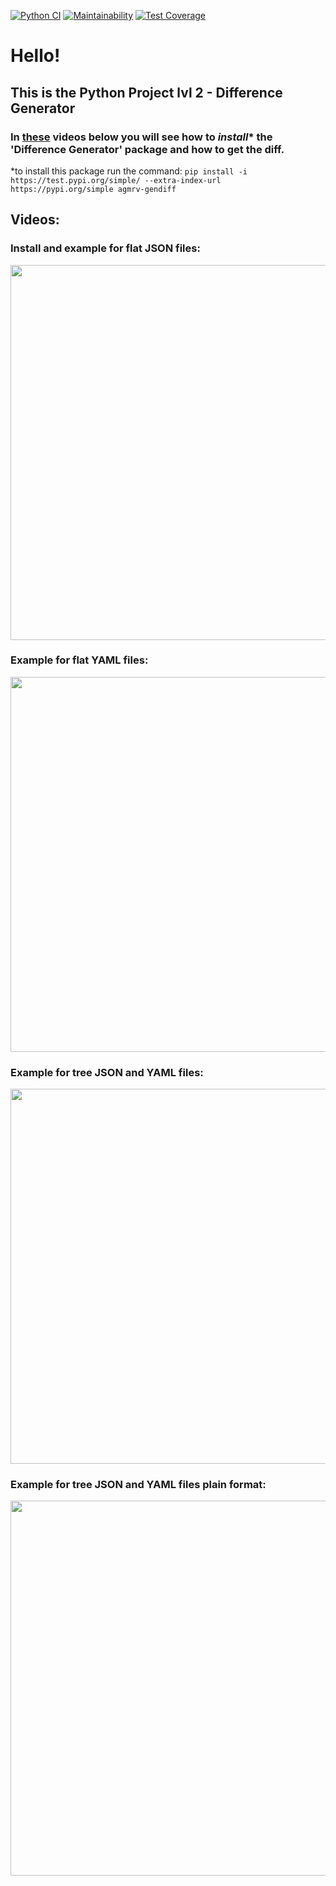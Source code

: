 [![Python CI](https://github.com/agmrv/python-project-lvl2/workflows/Python%20CI/badge.svg)](https://github.com/agmrv/python-project-lvl2/actions)
[![Maintainability](https://api.codeclimate.com/v1/badges/aadcef266d7fbd2937a2/maintainability)](https://codeclimate.com/github/agmrv/python-project-lvl2/maintainability)
[![Test Coverage](https://api.codeclimate.com/v1/badges/aadcef266d7fbd2937a2/test_coverage)](https://codeclimate.com/github/agmrv/python-project-lvl2/test_coverage)

# Hello!

## This is the Python Project lvl 2 - Difference Generator

### In [these](#videos) videos below you will see how to *install** the 'Difference Generator' package and how to get the diff.
*to install this package run the command:
`pip install -i https://test.pypi.org/simple/ --extra-index-url https://pypi.org/simple agmrv-gendiff`

## Videos:
### Install and example for flat JSON files:
<a href="https://asciinema.org/a/p5PLICUICkCca1LAUdwLa3QMV" target="_blank"><img src="https://asciinema.org/a/p5PLICUICkCca1LAUdwLa3QMV.svg" width="600" ></a>

### Example for flat YAML files:
<a href="https://asciinema.org/a/BITsbDtgWDyRRnrnteWRfATfp" target="_blank"><img src="https://asciinema.org/a/BITsbDtgWDyRRnrnteWRfATfp.svg" width="600"></a>

### Example for tree JSON and YAML files:
<a href="https://asciinema.org/a/70RZuqWOTglJiXIyD2emZ7XQj" target="_blank"><img src="https://asciinema.org/a/70RZuqWOTglJiXIyD2emZ7XQj.svg" width="600"></a>

### Example for tree JSON and YAML files plain format:
<a href="https://asciinema.org/a/hxduq1cJzXAtKdCGVr4DnepVy" target="_blank"><img src="https://asciinema.org/a/hxduq1cJzXAtKdCGVr4DnepVy.svg" width="600"></a>